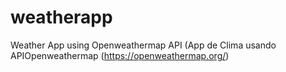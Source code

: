 # weatherapp
Weather App using Openweathermap API (App de Clima usando APIOpenweathermap (https://openweathermap.org/)
